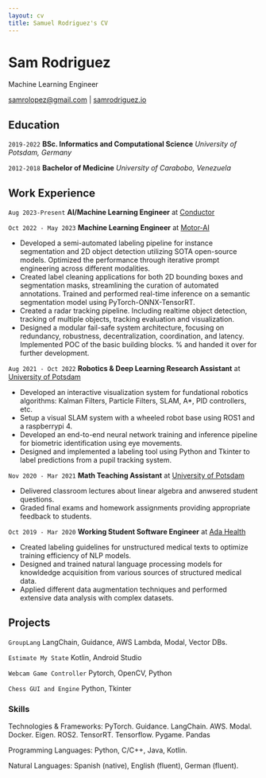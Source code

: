 ```yaml
---
layout: cv
title: Samuel Rodriguez's CV
---
```

# Sam Rodriguez
Machine Learning Engineer

<div id="webaddress">
<a href="samrolopez@gmail.com">samrolopez@gmail.com</a>
| <a href="https://www.samrodriguez.io/">samrodriguez.io</a>
</div>

## Education

`2019-2022`
**BSc. Informatics and Computational Science**
*University of Potsdam, Germany*

`2012-2018`
**Bachelor of Medicine**
*University of Carabobo, Venezuela*

## Work Experience

`Aug 2023-Present`
**AI/Machine Learning Engineer** at [Conductor](https://www.conductor.com/)

`Oct 2022 - May 2023`
**Machine Learning Engineer** at [Motor-AI](https://motor-ai.com/)

- Developed a semi-automated labeling pipeline for instance segmentation and 2D object detection utilizing SOTA open-source models. Optimized the performance through iterative prompt engineering across different modalities.
- Created label cleaning applications for both 2D bounding boxes and segmentation masks, streamlining the curation of automated annotations. Trained and performed real-time inference on a semantic segmentation model using PyTorch-ONNX-TensorRT.
- Created a radar tracking pipeline. Including realtime object detection, tracking of multiple objects, tracking evaluation and visualization.
- Designed a modular fail-safe system architecture, focusing on redundancy, robustness, decentralization, coordination, and latency. Implemented POC of the basic building blocks. % and handed it over for further development.

`Aug 2021 - Oct 2022`
**Robotics & Deep Learning Research Assistant** at [University of Potsdam](https://www.uni-potsdam.de/de/cs-ml/index)

- Developed an interactive visualization system for fundational robotics algorithms: Kalman Filters, Particle Filters, SLAM, A*, PID controllers, etc.
- Setup a visual SLAM system with a wheeled robot base using ROS1 and a raspberrypi 4. 
- Developed an end-to-end neural network training and inference pipeline for biometric identification using eye movements.
- Designed and implemented a labeling tool using Python and Tkinter to label predictions from a pupil tracking system.

`Nov 2020 - Mar 2021`
**Math Teaching Assistant** at [University of Potsdam](https://www.uni-potsdam.de/de/cs-ml/index)

- Delivered classroom lectures about linear algebra and anwsered student questions.
- Graded final exams and homework assignments providing appropriate feedback to students.

`Oct 2019 - Mar 2020`
**Working Student Software Engineer** at [Ada Health](https://www.ada.com/)
- Created labeling guidelines for unstructured medical texts to optimize training efficiency of NLP models.
- Designed and trained natural language processing models for knowldedge acquisition from various sources of structured medical data.
- Applied different data augmentation techniques and performed extensive data analysis with complex datasets. 


## Projects


`GroupLang` 
LangChain, Guidance, AWS Lambda, Modal, Vector DBs.

`Estimate My State` 
Kotlin, Android Studio

`Webcam Game Controller` 
Pytorch, OpenCV, Python

`Chess GUI and Engine`
Python, Tkinter

### Skills

Technologies & Frameworks: PyTorch. Guidance. LangChain. AWS. Modal. Docker. Eigen. ROS2. TensorRT. Tensorflow. Pygame. Pandas

Programming Languages: Python, C/C++, Java, Kotlin.

Natural Languages: Spanish (native), English (fluent), German (fluent).





